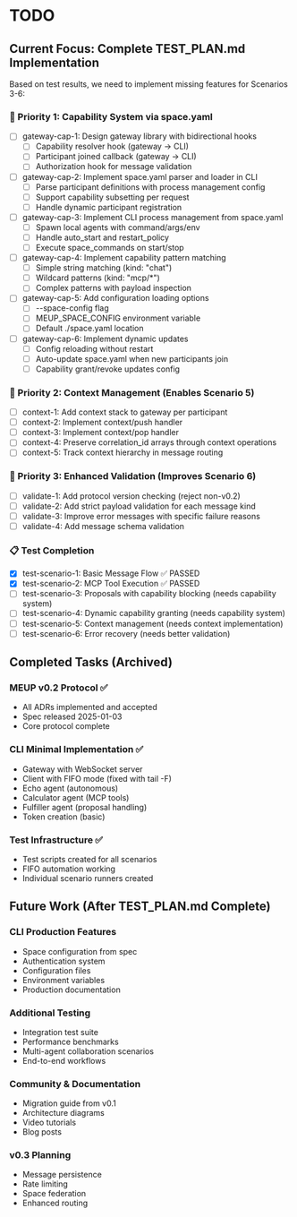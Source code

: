# TODO

## Current Focus: Complete TEST_PLAN.md Implementation

Based on test results, we need to implement missing features for Scenarios 3-6:

### 🚀 Priority 1: Capability System via space.yaml
- [ ] gateway-cap-1: Design gateway library with bidirectional hooks
  - [ ] Capability resolver hook (gateway → CLI)
  - [ ] Participant joined callback (gateway → CLI)
  - [ ] Authorization hook for message validation
- [ ] gateway-cap-2: Implement space.yaml parser and loader in CLI
  - [ ] Parse participant definitions with process management config
  - [ ] Support capability subsetting per request
  - [ ] Handle dynamic participant registration
- [ ] gateway-cap-3: Implement CLI process management from space.yaml
  - [ ] Spawn local agents with command/args/env
  - [ ] Handle auto_start and restart_policy
  - [ ] Execute space_commands on start/stop
- [ ] gateway-cap-4: Implement capability pattern matching
  - [ ] Simple string matching (kind: "chat")
  - [ ] Wildcard patterns (kind: "mcp/*")
  - [ ] Complex patterns with payload inspection
- [ ] gateway-cap-5: Add configuration loading options
  - [ ] --space-config flag
  - [ ] MEUP_SPACE_CONFIG environment variable
  - [ ] Default ./space.yaml location
- [ ] gateway-cap-6: Implement dynamic updates
  - [ ] Config reloading without restart
  - [ ] Auto-update space.yaml when new participants join
  - [ ] Capability grant/revoke updates config

### 🚀 Priority 2: Context Management (Enables Scenario 5)
- [ ] context-1: Add context stack to gateway per participant
- [ ] context-2: Implement context/push handler
- [ ] context-3: Implement context/pop handler
- [ ] context-4: Preserve correlation_id arrays through context operations
- [ ] context-5: Track context hierarchy in message routing

### 🚀 Priority 3: Enhanced Validation (Improves Scenario 6)
- [ ] validate-1: Add protocol version checking (reject non-v0.2)
- [ ] validate-2: Add strict payload validation for each message kind
- [ ] validate-3: Improve error messages with specific failure reasons
- [ ] validate-4: Add message schema validation

### 📋 Test Completion
- [x] test-scenario-1: Basic Message Flow ✅ PASSED
- [x] test-scenario-2: MCP Tool Execution ✅ PASSED
- [ ] test-scenario-3: Proposals with capability blocking (needs capability system)
- [ ] test-scenario-4: Dynamic capability granting (needs capability system)
- [ ] test-scenario-5: Context management (needs context implementation)
- [ ] test-scenario-6: Error recovery (needs better validation)

## Completed Tasks (Archived)

### MEUP v0.2 Protocol ✅
- All ADRs implemented and accepted
- Spec released 2025-01-03
- Core protocol complete

### CLI Minimal Implementation ✅
- Gateway with WebSocket server
- Client with FIFO mode (fixed with tail -F)
- Echo agent (autonomous)
- Calculator agent (MCP tools)
- Fulfiller agent (proposal handling)
- Token creation (basic)

### Test Infrastructure ✅
- Test scripts created for all scenarios
- FIFO automation working
- Individual scenario runners created

## Future Work (After TEST_PLAN.md Complete)

### CLI Production Features
- Space configuration from spec
- Authentication system
- Configuration files
- Environment variables
- Production documentation

### Additional Testing
- Integration test suite
- Performance benchmarks
- Multi-agent collaboration scenarios
- End-to-end workflows

### Community & Documentation
- Migration guide from v0.1
- Architecture diagrams
- Video tutorials
- Blog posts

### v0.3 Planning
- Message persistence
- Rate limiting
- Space federation
- Enhanced routing